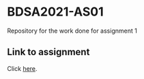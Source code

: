 # BDSA2021-AS01
Repository for the work done for assignment 1

## Link to assignment

Click [here](https://github.itu.dk/BDSA2021/Assignment1).